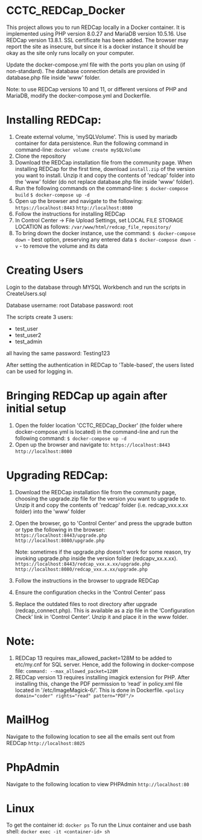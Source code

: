 # CCTC_REDCap_Docker

This project allows you to run REDCap locally in a Docker container. It is implemented using PHP version 8.0.27 and MariaDB version 10.5.16. Use REDCap version 13.8.1.
SSL certificate has been added. The browser may report the site as insecure, but since it is a docker instance it should be okay as the site only runs locally on your computer. 

Update the docker-compose.yml file with the ports you plan on using (if non-standard).
The database connection details are provided in database.php file inside 'www' folder.

Note: to use REDCap versions 10 and 11, or different versions of PHP and MariaDB, modify the docker-compose.yml and Dockerfile.

# Installing REDCap:
1. Create external volume, 'mySQLVolume'. This is used by mariadb container for data persistence. Run the following command in command-line:
    `docker volume create mySQLVolume`
2. Clone the repository
3. Download the REDCap installation file from the community page. When installing REDCap for the first time, download `install.zip` of the version you want to install. Unzip it and copy the contents of 'redcap' folder into the 'www' folder (do not replace database.php file inside 'www' folder).
4. Run the following commands on the command-line:
    `$ docker-compose build`
    `$ docker-compose up -d`
5. Open up the browser and navigate to the following:
    `https://localhost:8443`
    `http://localhost:8080`
6. Follow the instructions for installing REDCap 
7. In Control Center -> File Upload Settings, set LOCAL FILE STORAGE LOCATION as follows:
    `/var/www/html/redcap_file_repository/`
8. To bring down the docker instance, use the command:
    `$ docker-compose down` - best option, preserving any entered data
    `$ docker-compose down -v` - to remove the volume and its data


# Creating Users
Login to the database through MYSQL Workbench and run the scripts in CreateUsers.sql

Database username: root
Database password: root

The scripts create 3 users: 
- test_user
- test_user2
- test_admin

all having the same password: Testing123

After setting the authentication in REDCap to 'Table-based', the users listed can be used for logging in.

# Bringing REDCap up again after initial setup
1.  Open the folder location 'CCTC_REDCap_Docker' (the folder where docker-compose.yml is located) in the command-line and run the following command:
    `$ docker-compose up -d`
2. Open up the browser and navigate to:
    `https://localhost:8443`
    `http://localhost:8080`

# Upgrading REDCap:
1. Download the REDCap installation file from the community page, choosing the upgrade.zip file for the version you want to upgrade to. Unzip it and copy the contents of 'redcap' folder (i.e. redcap_vxx.x.xx folder) into the 'www' folder
2. Open the browser, go to 'Control Center' and press the upgrade button 
    or 
    type the following in the browser:
    `https://localhost:8443/upgrade.php`
    `http://localhost:8080/upgrade.php`

    Note: sometimes if the upgrade.php doesn't work for some reason, try invoking upgrade.php inside the version folder (redcapv_xx.x.xx).
    `https://localhost:8443/redcap_vxx.x.xx/upgrade.php`
    `http://localhost:8080/redcap_vxx.x.xx/upgrade.php`
3. Follow the instructions in the browser to upgrade REDCap
4. Ensure the configuration checks in the ‘Control Center’ pass  
5. Replace the outdated files to root directory after upgrade (redcap_connect.php). This is available as a zip file in the ‘Configuration Check’ link in ‘Control Center’. Unzip it and place it in the www folder. 

# Note: 
1. REDCap 13 requires max_allowed_packet=128M to be added to etc/my.cnf for SQL server. Hence, add the following in docker-compose file: 
    `command: --max_allowed_packet=128M`
2. REDCap version 13 requires installing imagick extension for PHP. After installing this, change the PDF permission to ‘read’ in policy.xml file located in '/etc/ImageMagick-6/’. This is done in Dockerfile.
    `<policy domain="coder" rights="read" pattern="PDF"/>`

# MailHog
Navigate to the following location to see all the emails sent out from REDCap
`http://localhost:8025`

# PhpAdmin
Navigate to the following location to view PHPAdmin
`http://localhost:80`

# Linux 
To get the container id: `docker ps`
To run the Linux container and use bash shell: `docker exec -it <container-id> sh`

